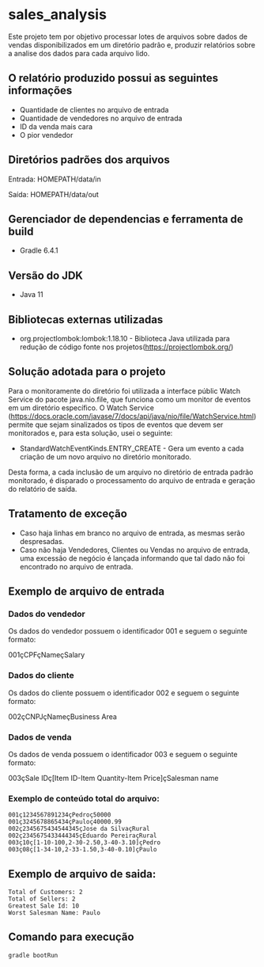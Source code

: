 # sales_analysis
Este projeto tem por objetivo processar lotes de arquivos sobre dados de vendas disponibilizados em um diretório padrão e, produzir relatórios sobre a analise dos dados para cada arquivo lido.

## O relatório produzido possui as seguintes informações
* Quantidade de clientes no arquivo de entrada
* Quantidade de vendedores no arquivo de entrada
* ID da venda mais cara
* O pior vendedor

## Diretórios padrões dos arquivos
Entrada: HOMEPATH/data/in

Saída: HOMEPATH/data/out

## Gerenciador de dependencias e ferramenta de build
* Gradle 6.4.1

## Versão do JDK
* Java 11

## Bibliotecas externas utilizadas
* org.projectlombok:lombok:1.18.10 - Biblioteca Java utilizada para redução de código fonte nos projetos(https://projectlombok.org/)

## Solução adotada para o projeto
Para o monitoramente do diretório foi utilizada a interface públic Watch Service do pacote java.nio.file, 
que funciona como um monitor de eventos em um diretório específico. O Watch Service (https://docs.oracle.com/javase/7/docs/api/java/nio/file/WatchService.html) 
permite que sejam sinalizados os tipos de eventos que devem ser monitorados e, para esta solução, usei o seguinte:
* StandardWatchEventKinds.ENTRY_CREATE - Gera um evento a cada criação de um novo arquivo no diretório monitorado.

Desta forma, a cada inclusão de um arquivo no diretório de entrada padrão monitorado, é disparado o processamento do arquivo de entrada 
e geração do relatório de saída.

## Tratamento de exceção
* Caso haja linhas em branco no arquivo de entrada, as mesmas serão despresadas.
* Caso não haja Vendedores, Clientes ou Vendas no arquivo de entrada, uma excessão de negócio é lançada informando que tal dado não foi encontrado no arquivo de entrada.

## Exemplo de arquivo de entrada
### Dados do vendedor
Os dados do vendedor possuem o identificador 001 e seguem o seguinte formato:

001çCPFçNameçSalary

### Dados do cliente
Os dados do cliente possuem o identificador 002 e seguem o seguinte formato:

002çCNPJçNameçBusiness Area

### Dados de venda
Os dados de venda possuem o identificador 003 e seguem o seguinte formato:

003çSale IDç[Item ID-Item Quantity-Item Price]çSalesman name

### Exemplo de conteúdo total do arquivo:
```
001ç1234567891234çPedroç50000
001ç3245678865434çPauloç40000.99
002ç2345675434544345çJose da SilvaçRural
002ç2345675433444345çEduardo PereiraçRural
003ç10ç[1-10-100,2-30-2.50,3-40-3.10]çPedro
003ç08ç[1-34-10,2-33-1.50,3-40-0.10]çPaulo
```

## Exemplo de arquivo de saida:
```
Total of Customers: 2
Total of Sellers: 2
Greatest Sale Id: 10
Worst Salesman Name: Paulo
```

## Comando para execução
```
gradle bootRun
```

